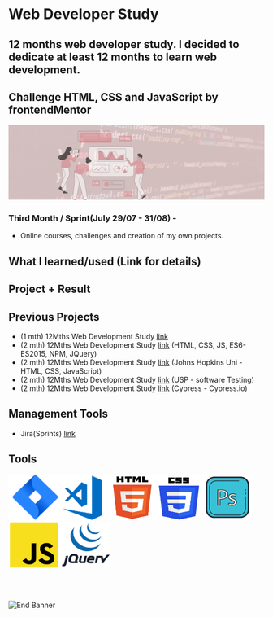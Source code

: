 # Web Developer Study
## 12 months web developer study. I decided to dedicate at least 12 months to learn web development.
## Challenge HTML, CSS and  JavaScript by frontendMentor 

![Begin Banner](/Documentation/top-1200x350.gif)

### Third Month / Sprint(July 29/07 - 31/08) - 
* Online courses, challenges and creation of my own projects.

## What I learned/used (Link for details)
<!-- 
* Projects [link](https://github.com/pittyh6/3-Easybank-Challenge_12Mths-WebDevStudy-2022-2023/tree/master/easybank-landing-page-master)
* Resources [link](https://github.com/pittyh6/3-Easybank-Challenge_12Mths-WebDevStudy-2022-2023/blob/master/learnedResources.md)
* HTML [link](https://github.com/pittyh6/3-Easybank-Challenge_12Mths-WebDevStudy-2022-2023/blob/master/learnedHTML.md)
* CSS [link](https://github.com/pittyh6/3-Easybank-Challenge_12Mths-WebDevStudy-2022-2023/blob/master/learnedCSS.md)
* JavaScript [link](https://github.com/pittyh6/3-Easybank-Challenge_12Mths-WebDevStudy-2022-2023/blob/master/learnedJAVASCRIPT.md)
-->

## Project + Result



## Previous Projects
* (1 mth) 12Mths Web Development Study [link](https://github.com/pittyh6/1-12Mths-WebDevelopmentStudy-2022-2023)
* (2 mth) 12Mths Web Development Study [link](https://github.com/pittyh6/2-12Mths-WebDevelopmentStudy-2022-2023) (HTML, CSS, JS, ES6-ES2015, NPM, JQuery)
* (2 mth) 12Mths Web Development Study [link](https://github.com/pittyh6/JohnsHopkinsUni_html-css-and-Javascript-for-Web-Developers_2-12Mths-WebDevStudy-2022-2023) (Johns Hopkins Uni - HTML, CSS, JavaScript)
* (2 mth) 12Mths Web Development Study [link](https://github.com/pittyh6/USP_Introduction-to-Software-Testing_12Mths-WebDevStudy-2022-2023) (USP - software Testing)
* (2 mth) 12Mths Web Development Study [link](https://github.com/pittyh6/cypressIo_Testing-yr-first-application-12Mths-WebDevStudy-2022-2023) (Cypress - Cypress.io)


## Management Tools
* Jira(Sprints) [link](https://github.com/pittyh6/3-Easybank-Challenge_12Mths-WebDevStudy-2022-2023/tree/master/Sprint)

## Tools
<img src= Documentation/jira.png  height="90" width="100" ><img src= Documentation/vscode.png  height="90" width="100"><img src= Documentation/html.png  height="90" width="90"><img src= Documentation/css.png  height="90" width="90"><img src= Documentation/photoshop.png  height="90" width="100"><img src= Documentation/js.png  height="90" width="100"><img src= Documentation/jquery.png  height="90" width="100">


<br>
<br>

![End Banner](/Documentation/botton-1200x350.gif)